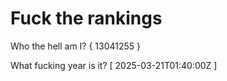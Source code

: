 # Fuck the rankings

Who the hell am I?
{ 13041255 }

What fucking year is it?
[ 2025-03-21T01:40:00Z ]

